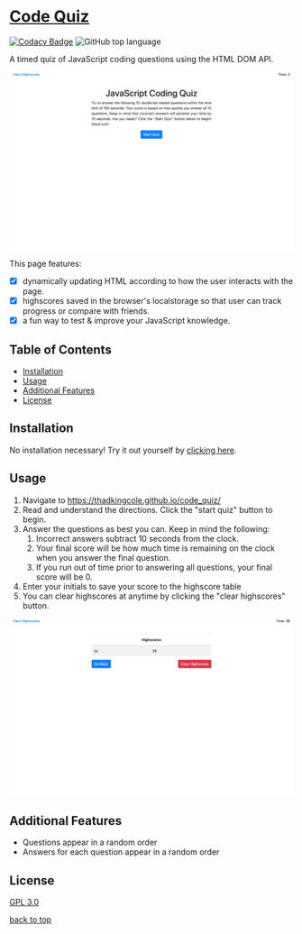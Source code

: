 # [Code Quiz](https://thadkingcole.github.io/code_quiz/)

[![Codacy Badge](https://api.codacy.com/project/badge/Grade/1c45ae0b33364184a2e97fc7255889bd)](https://app.codacy.com/manual/thadkingcole/code_quiz?utm_source=github.com&utm_medium=referral&utm_content=thadkingcole/code_quiz&utm_campaign=Badge_Grade_Dashboard) ![GitHub top language](https://img.shields.io/github/languages/top/thadkingcole/code_quiz)

A timed quiz of JavaScript coding questions using the HTML DOM API.

[![home page](./Assets/01_home.png)](https://thadkingcole.github.io/code_quiz/)

This page features:

- [x] dynamically updating HTML according to how the user interacts with the page.
- [x] highscores saved in the browser's localstorage so that user can track progress or compare with friends.
- [x] a fun way to test & improve your JavaScript knowledge.

## Table of Contents

- [Installation](#installation)
- [Usage](#usage)
- [Additional Features](#additional-features)
- [License](#license)

## Installation

No installation necessary! Try it out yourself by [clicking here](https://thadkingcole.github.io/code_quiz/).

## Usage

1. Navigate to <https://thadkingcole.github.io/code_quiz/>
1. Read and understand the directions. Click the "start quiz" button to begin.
1. Answer the questions as best you can. Keep in mind the following:
   1. Incorrect answers subtract 10 seconds from the clock.
   1. Your final score will be how much time is remaining on the clock when you answer the final question.
   1. If you run out of time prior to answering all questions, your final score will be 0.
1. Enter your initials to save your score to the highscore table
1. You can clear highscores at anytime by clicking the "clear highscores" button.

![highscore page](./Assets/02_highscores.png)

## Additional Features

- Questions appear in a random order
- Answers for each question appear in a random order

## License

[GPL 3.0](LICENSE)

[back to top](#code-quiz)
